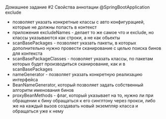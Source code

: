 Домашнее задание #2 
Свойства аннотации @SpringBootApplication exclude
- позволяет указать конкретные классы с авто конфигурацией, которые не должны попасть в контекст
-  приложения excludeNames - делает то же самое что и exclude, но классы указываются как строки, а не как обьекты 
-  scanBasePackages - позволяет указать пакеты, в которых дополнительно нужно провести сканирование с целью поиска бинов для контекста
-   scanBasePackageClasses - позволяет указать классы, по пакетам которых будет производиться сканирование, как и в scanBasePackages
-    nameGenerator - позволяет указать конкретную реализацию интерфейса 
-    BeanNameGenerator, который позволяет задать собственный алгоритм именования бинов 
-    proxyBeanMethods - флаг, который указывает на то, нужно ли при обращении к бину обращаться к его синглтону через прокси, либо же на каждый вызов создавать новый экземпляр класса и обращаться уже к нему
